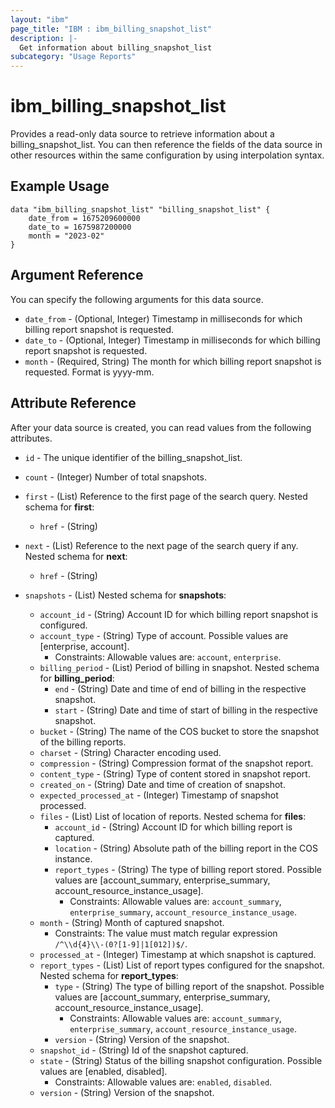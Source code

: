 ```yaml
---
layout: "ibm"
page_title: "IBM : ibm_billing_snapshot_list"
description: |-
  Get information about billing_snapshot_list
subcategory: "Usage Reports"
---
```


# ibm_billing_snapshot_list

Provides a read-only data source to retrieve information about a billing_snapshot_list. You can then reference the fields of the data source in other resources within the same configuration by using interpolation syntax.

## Example Usage

```hcl
data "ibm_billing_snapshot_list" "billing_snapshot_list" {
	date_from = 1675209600000
	date_to = 1675987200000
	month = "2023-02"
}
```

## Argument Reference

You can specify the following arguments for this data source.

* `date_from` - (Optional, Integer) Timestamp in milliseconds for which billing report snapshot is requested.
* `date_to` - (Optional, Integer) Timestamp in milliseconds for which billing report snapshot is requested.
* `month` - (Required, String) The month for which billing report snapshot is requested.  Format is yyyy-mm.

## Attribute Reference

After your data source is created, you can read values from the following attributes.

* `id` - The unique identifier of the billing_snapshot_list.
* `count` - (Integer) Number of total snapshots.

* `first` - (List) Reference to the first page of the search query.
Nested schema for **first**:
	* `href` - (String)

* `next` - (List) Reference to the next page of the search query if any.
Nested schema for **next**:
	* `href` - (String)

* `snapshots` - (List) 
Nested schema for **snapshots**:
	* `account_id` - (String) Account ID for which billing report snapshot is configured.
	* `account_type` - (String) Type of account. Possible values are [enterprise, account].
	  * Constraints: Allowable values are: `account`, `enterprise`.
	* `billing_period` - (List) Period of billing in snapshot.
	Nested schema for **billing_period**:
		* `end` - (String) Date and time of end of billing in the respective snapshot.
		* `start` - (String) Date and time of start of billing in the respective snapshot.
	* `bucket` - (String) The name of the COS bucket to store the snapshot of the billing reports.
	* `charset` - (String) Character encoding used.
	* `compression` - (String) Compression format of the snapshot report.
	* `content_type` - (String) Type of content stored in snapshot report.
	* `created_on` - (String) Date and time of creation of snapshot.
	* `expected_processed_at` - (Integer) Timestamp of snapshot processed.
	* `files` - (List) List of location of reports.
	Nested schema for **files**:
		* `account_id` - (String) Account ID for which billing report is captured.
		* `location` - (String) Absolute path of the billing report in the COS instance.
		* `report_types` - (String) The type of billing report stored. Possible values are [account_summary, enterprise_summary, account_resource_instance_usage].
		  * Constraints: Allowable values are: `account_summary`, `enterprise_summary`, `account_resource_instance_usage`.
	* `month` - (String) Month of captured snapshot.
	  * Constraints: The value must match regular expression `/^\\d{4}\\-(0?[1-9]|1[012])$/`.
	* `processed_at` - (Integer) Timestamp at which snapshot is captured.
	* `report_types` - (List) List of report types configured for the snapshot.
	Nested schema for **report_types**:
		* `type` - (String) The type of billing report of the snapshot. Possible values are [account_summary, enterprise_summary, account_resource_instance_usage].
		  * Constraints: Allowable values are: `account_summary`, `enterprise_summary`, `account_resource_instance_usage`.
		* `version` - (String) Version of the snapshot.
	* `snapshot_id` - (String) Id of the snapshot captured.
	* `state` - (String) Status of the billing snapshot configuration. Possible values are [enabled, disabled].
	  * Constraints: Allowable values are: `enabled`, `disabled`.
	* `version` - (String) Version of the snapshot.

